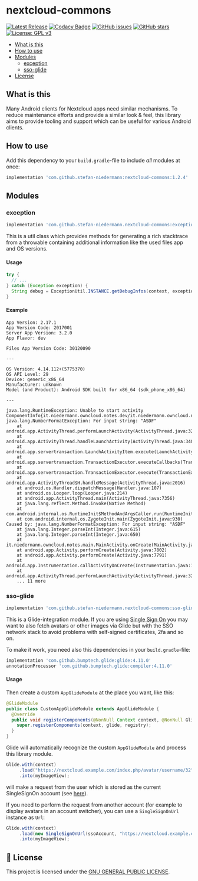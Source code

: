 # nextcloud-commons

[![Latest Release](https://img.shields.io/github/v/tag/stefan-niedermann/nextcloud-commons?label=latest+release&sort=semver)](https://github.com/stefan-niedermann/nextcloud-commons/releases)
[![Codacy Badge](https://api.codacy.com/project/badge/Grade/9f784826834042e8b512d531cab84711)](https://www.codacy.com/manual/info_147/nextcloud-commons?utm_source=github.com&amp;utm_medium=referral&amp;utm_content=stefan-niedermann/nextcloud-commons&amp;utm_campaign=Badge_Grade)
[![GitHub issues](https://img.shields.io/github/issues/stefan-niedermann/nextcloud-commons.svg)](https://github.com/stefan-niedermann/nextcloud-commons/issues)
[![GitHub stars](https://img.shields.io/github/stars/stefan-niedermann/nextcloud-commons.svg)](https://github.com/stefan-niedermann/nextcloud-commons/stargazers)
[![License: GPL v3](https://img.shields.io/badge/License-GPL%20v3-blue.svg)](https://www.gnu.org/licenses/gpl-3.0)

- [What is this](#what-is-this)
- [How to use](#how-to-use)
- [Modules](#modules)
  - [exception](#exception)
  - [sso-glide](#glide-sso)
- [License](#notebook-license)

## What is this

Many Android clients for Nextcloud apps need similar mechanisms. To reduce maintenance efforts and provide a similar look & feel, this library aims to provide tooling and support which can be useful for various Android clients.

## How to use

Add this dependency to your `build.gradle`-file to include *all* modules at once:

```groovy
implementation 'com.github.stefan-niedermann:nextcloud-commons:1.2.4'
```

## Modules

### exception

```groovy
implementation 'com.github.stefan-niedermann.nextcloud-commons:exception:1.2.4'
```

This is a util class which provides methods for generating a rich stacktrace from a throwable containing additional information like the used files app and OS versions.

#### Usage

```java
try {
  // ...
} catch (Exception exception) {
  String debug = ExceptionUtil.INSTANCE.getDebugInfos(context, exception);
}
```

#### Example

```
App Version: 2.17.1
App Version Code: 2017001
Server App Version: 3.2.0
App Flavor: dev

Files App Version Code: 30120090

---

OS Version: 4.14.112+(5775370)
OS API Level: 29
Device: generic_x86_64
Manufacturer: unknown
Model (and Product): Android SDK built for x86_64 (sdk_phone_x86_64)

---

java.lang.RuntimeException: Unable to start activity ComponentInfo{it.niedermann.owncloud.notes.dev/it.niedermann.owncloud.notes.main.MainActivity}: java.lang.NumberFormatException: For input string: "ASDF"
	at android.app.ActivityThread.performLaunchActivity(ActivityThread.java:3270)
	at android.app.ActivityThread.handleLaunchActivity(ActivityThread.java:3409)
	at android.app.servertransaction.LaunchActivityItem.execute(LaunchActivityItem.java:83)
	at android.app.servertransaction.TransactionExecutor.executeCallbacks(TransactionExecutor.java:135)
	at android.app.servertransaction.TransactionExecutor.execute(TransactionExecutor.java:95)
	at android.app.ActivityThread$H.handleMessage(ActivityThread.java:2016)
	at android.os.Handler.dispatchMessage(Handler.java:107)
	at android.os.Looper.loop(Looper.java:214)
	at android.app.ActivityThread.main(ActivityThread.java:7356)
	at java.lang.reflect.Method.invoke(Native Method)
	at com.android.internal.os.RuntimeInit$MethodAndArgsCaller.run(RuntimeInit.java:492)
	at com.android.internal.os.ZygoteInit.main(ZygoteInit.java:930)
Caused by: java.lang.NumberFormatException: For input string: "ASDF"
	at java.lang.Integer.parseInt(Integer.java:615)
	at java.lang.Integer.parseInt(Integer.java:650)
	at it.niedermann.owncloud.notes.main.MainActivity.onCreate(MainActivity.java:180)
	at android.app.Activity.performCreate(Activity.java:7802)
	at android.app.Activity.performCreate(Activity.java:7791)
	at android.app.Instrumentation.callActivityOnCreate(Instrumentation.java:1299)
	at android.app.ActivityThread.performLaunchActivity(ActivityThread.java:3245)
	... 11 more

```

### sso-glide

```groovy
implementation 'com.github.stefan-niedermann.nextcloud-commons:sso-glide:1.2.4'
```

This is a Glide-integration module. If you are using [Single Sign On](https://github.com/nextcloud/Android-SingleSignOn) you may want to also fetch avatars or other images via Glide but with the SSO network stack to avoid problems with self-signed certificates, 2fa and so on.

To make it work, you need also this dependencies in your `build.gradle`-file:

```groovy
implementation 'com.github.bumptech.glide:glide:4.11.0'
annotationProcessor 'com.github.bumptech.glide:compiler:4.11.0'
```

#### Usage

Then create a custom `AppGlideModule` at the place you want, like this:

```java
@GlideModule
public class CustomAppGlideModule extends AppGlideModule {
  @Override
  public void registerComponents(@NonNull Context context, @NonNull Glide glide, @NonNull Registry registry) {
    super.registerComponents(context, glide, registry);
  }
}
```

Glide will automatically recognize the custom `AppGlideModule` and process this library module.

```java
Glide.with(context)
     .load("https://nextcloud.example.com/index.php/avatar/username/32")
     .into(myImageView);
```

will make a request from the user which is stored as the current SingleSignOn account (see [here](https://github.com/nextcloud/Android-SingleSignOn#4-how-to-get-account-information)).

If you need to perform the request from another account (for example to display avatars in an account switcher), you can use a `SingleSignOnUrl` instance as `Url`:

```java
Glide.with(context)
     .load(new SingleSignOnUrl(ssoAccount, "https://nextcloud.example.com/index.php/avatar/username/32"))
     .into(myImageView);
```

## :notebook: License
This project is licensed under the [GNU GENERAL PUBLIC LICENSE](/LICENSE).
